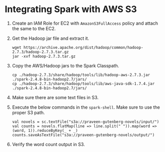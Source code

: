 
# Integrating Spark with AWS S3

1. Create an IAM Role for EC2 with `AmazonS3FullAccess` policy and attach the same to the EC2.

1. Get the Hadoop jar file and extract it.

    ```
    wget https://archive.apache.org/dist/hadoop/common/hadoop-2.7.3/hadoop-2.7.3.tar.gz
    jar -xvf hadoop-2.7.3.tar.gz
    ```
1. Copy the AWS/Hadoop jars to the Spark Classpath.

    ```
    cp ./hadoop-2.7.3/share/hadoop/tools/lib/hadoop-aws-2.7.3.jar ./spark-2.4.8-bin-hadoop2.7/jars/
    cp ./hadoop-2.7.3/share/hadoop/tools/lib/aws-java-sdk-1.7.4.jar ./spark-2.4.8-bin-hadoop2.7/jars/
    ```

1. Make sure there are some text files in S3.

1. Execute the below commands in the `spark-shell`. Make sure to use the proper S3 path.

    ```
    val novels = sc.textFile("s3a://praveen-gutenberg-novels/input/")
    val counts = novels.flatMap(line => line.split(" ")).map(word => (word, 1)).reduceByKey(_ + _)
    counts.saveAsTextFile("s3a://praveen-gutenberg-novels/output/")
    ```

1. Verify the word count output in S3.

